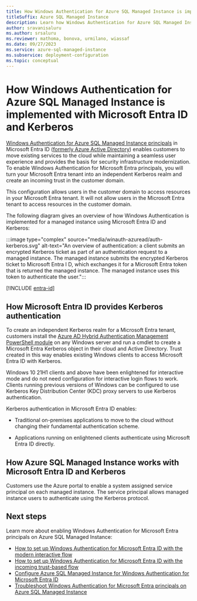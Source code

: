 ```yaml
---
title: How Windows Authentication for Azure SQL Managed Instance is implemented with Microsoft Entra ID and Kerberos
titleSuffix: Azure SQL Managed Instance
description: Learn how Windows Authentication for Azure SQL Managed Instance is implemented with Microsoft Entra ID and Kerberos.
author: sravanisaluru
ms.author: srsaluru
ms.reviewer: mathoma, bonova, urmilano, wiassaf
ms.date: 09/27/2023
ms.service: azure-sql-managed-instance
ms.subservice: deployment-configuration
ms.topic: conceptual
---
```


# How Windows Authentication for Azure SQL Managed Instance is implemented with Microsoft Entra ID and Kerberos 

[Windows Authentication for Azure SQL Managed Instance principals](winauth-azuread-overview.md) in Microsoft Entra ID ([formerly Azure Active Directory](/entra/fundamentals/new-name)) enables customers to move existing services to the cloud while maintaining a seamless user experience and provides the basis for security infrastructure modernization. To enable Windows Authentication for Microsoft Entra principals, you will turn your Microsoft Entra tenant into an independent Kerberos realm and create an incoming trust in the customer domain.

This configuration allows users in the customer domain to access resources in your Microsoft Entra tenant. It will not allow users in the Microsoft Entra tenant to access resources in the customer domain.

The following diagram gives an overview of how Windows Authentication is implemented for a managed instance using Microsoft Entra ID and Kerberos:

:::image type="complex" source="media/winauth-azuread/auth-kerberos.svg" alt-text="An overview of authentication: a client submits an encrypted Kerberos ticket as part of an authentication request to a managed instance. The managed instance submits the encrypted Kerberos ticket to Microsoft Entra I D, which exchanges it for a Microsoft Entra token that is returned the managed instance. The managed instance uses this token to authenticate the user.":::

[!INCLUDE [entra-id](../includes/entra-id.md)]

<a name='how-azure-ad-provides-kerberos-authentication'></a>

## How Microsoft Entra ID provides Kerberos authentication

To create an independent Kerberos realm for a Microsoft Entra tenant, customers install the [Azure AD Hybrid Authentication Management PowerShell module](https://www.powershellgallery.com/packages/AzureADHybridAuthenticationManagement) on any Windows server and run a cmdlet to create a Microsoft Entra Kerberos object in their cloud and Active Directory. Trust created in this way enables existing Windows clients to access Microsoft Entra ID with Kerberos.

Windows 10 21H1 clients and above have been enlightened for interactive mode and do not need configuration for interactive login flows to work. Clients running previous versions of Windows can be configured to use Kerberos Key Distribution Center (KDC) proxy servers to use Kerberos authentication.

Kerberos authentication in Microsoft Entra ID enables:

- Traditional on-premises applications to move to the cloud without changing their fundamental authentication scheme.

- Applications running on enlightened clients authenticate using Microsoft Entra ID directly.


<a name='how-azure-sql-managed-instance-works-with-azure-ad-and-kerberos'></a>

## How Azure SQL Managed Instance works with Microsoft Entra ID and Kerberos

Customers use the Azure portal to enable a system assigned service principal on each managed instance. The service principal allows managed instance users to authenticate using the Kerberos protocol.

## Next steps

Learn more about enabling Windows Authentication for Microsoft Entra principals on Azure SQL Managed Instance:

- [How to set up Windows Authentication for Microsoft Entra ID with the modern interactive flow](winauth-azuread-setup-modern-interactive-flow.md)
- [How to set up Windows Authentication for Microsoft Entra ID with the incoming trust-based flow](winauth-azuread-setup-incoming-trust-based-flow.md)
- [Configure Azure SQL Managed Instance for Windows Authentication for Microsoft Entra ID](winauth-azuread-kerberos-managed-instance.md)
- [Troubleshoot Windows Authentication for Microsoft Entra principals on Azure SQL Managed Instance](winauth-azuread-troubleshoot.md)
